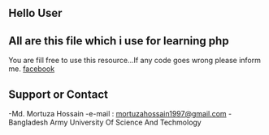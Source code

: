 ## Hello User

## All are this file which i use for learning php
You are fill free to use this resource...If any code goes wrong please inform me. [facebook](https:www.facebook.com/md.mortuza.hossain)

## Support or Contact

  -Md. Mortuza Hossain 
  -e-mail : mortuzahossain1997@gmail.com
  -Bangladesh Army University Of Science And Techmology
